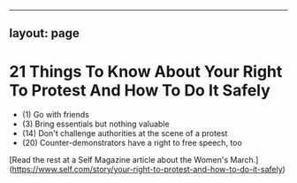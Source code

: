 
---
layout: page
---

21 Things To Know About Your Right To Protest And How To Do It Safely
=================

* (1) Go with friends
* (3) Bring essentials but nothing valuable
* (14) Don't challenge authorities at the scene of a protest
* (20) Counter-demonstrators have a right to free speech, too

[Read the rest at a Self Magazine article about the Women's March.] (https://www.self.com/story/your-right-to-protest-and-how-to-do-it-safely)
